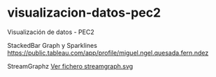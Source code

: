 # visualizacion-datos-pec2
Visualización de datos - PEC2

StackedBar Graph y Sparklines
https://public.tableau.com/app/profile/miguel.ngel.quesada.fern.ndez

StreamGraphz
[Ver fichero streamgraph.svg](https://raw.githubusercontent.com/maquesadaf/visualizacion-datos-pec2/405a451018bbc8dcdb327c8fbab1750542c77c52/streamgraph.svg)

